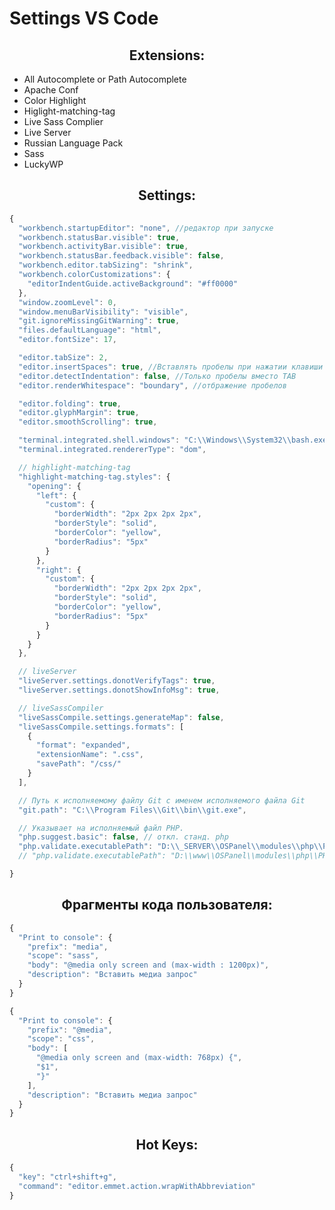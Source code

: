 # Settings  VS Code

<h2 style="text-align:center">Extensions:</h2>

<ul>
<li>All Autocomplete or Path Autocomplete</li>
<li>Apache Conf</li>
<li>Color Highlight</li>
<li>Higlight-matching-tag</li>
<li>Live Sass Complier</li>
<li>Live Server</li>
<li>Russian Language Pack</li>
<li>Sass</li>
<li>LuckyWP</li>
</ul>



<h2 style="text-align:center">Settings:</h2>

```js
{
  "workbench.startupEditor": "none", //редактор при запуске
  "workbench.statusBar.visible": true,
  "workbench.activityBar.visible": true,
  "workbench.statusBar.feedback.visible": false,
  "workbench.editor.tabSizing": "shrink",
  "workbench.colorCustomizations": {
    "editorIndentGuide.activeBackground": "#ff0000"
  },
  "window.zoomLevel": 0,
  "window.menuBarVisibility": "visible",
  "git.ignoreMissingGitWarning": true,
  "files.defaultLanguage": "html",
  "editor.fontSize": 17,

  "editor.tabSize": 2,
  "editor.insertSpaces": true, //Вставлять пробелы при нажатии клавиши TAB
  "editor.detectIndentation": false, //Только пробелы вместо TAB
  "editor.renderWhitespace": "boundary", //отбражение пробелов

  "editor.folding": true,
  "editor.glyphMargin": true,
  "editor.smoothScrolling": true,

  "terminal.integrated.shell.windows": "C:\\Windows\\System32\\bash.exe",
  "terminal.integrated.rendererType": "dom",

  // highlight-matching-tag
  "highlight-matching-tag.styles": {
    "opening": {
      "left": {
        "custom": {
          "borderWidth": "2px 2px 2px 2px",
          "borderStyle": "solid",
          "borderColor": "yellow",
          "borderRadius": "5px"
        }
      },
      "right": {
        "custom": {
          "borderWidth": "2px 2px 2px 2px",
          "borderStyle": "solid",
          "borderColor": "yellow",
          "borderRadius": "5px"
        }
      }
    }
  },

  // liveServer
  "liveServer.settings.donotVerifyTags": true,
  "liveServer.settings.donotShowInfoMsg": true,

  // liveSassCompiler
  "liveSassCompile.settings.generateMap": false,
  "liveSassCompile.settings.formats": [
    {
      "format": "expanded",
      "extensionName": ".css",
      "savePath": "/css/"
    }
  ],

  // Путь к исполняемому файлу Git с именем исполняемого файла Git
  "git.path": "C:\\Program Files\\Git\\bin\\git.exe",

  // Указывает на исполняемый файл PHP.
  "php.suggest.basic": false, // откл. станд. php
  "php.validate.executablePath": "D:\\_SERVER\\OSPanel\\modules\\php\\PHP-7.1-x64\\php.exe",
  // "php.validate.executablePath": "D:\\www\\OSPanel\\modules\\php\\PHP-7.1-x64\\php.exe",

}
```

<h2 style="text-align:center">Фрагменты кода пользователя:</h2>

```js
{
  "Print to console": {
    "prefix": "media",
    "scope": "sass",
    "body": "@media only screen and (max-width : 1200px)",
    "description": "Вставить медиа запрос"
  }
}

{
  "Print to console": {
    "prefix": "@media",
    "scope": "css",
    "body": [
      "@media only screen and (max-width: 768px) {",
      "$1",
      "}"
    ],
    "description": "Вставить медиа запрос"
  }
}
```


<h2 style="text-align:center">Hot Keys:</h2>

```js
{
  "key": "ctrl+shift+g",
  "command": "editor.emmet.action.wrapWithAbbreviation"
}
```
